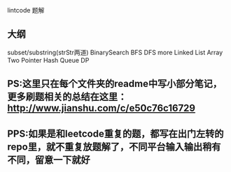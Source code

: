 lintcode 题解
## 大纲
subset/substring(strStr两道)
BinarySearch
BFS
DFS more
Linked List
Array
Two Pointer
Hash
Queue
DP

## PS:这里只在每个文件夹的readme中写小部分笔记，更多刷题相关的总结在这里：http://www.jianshu.com/c/e50c76c16729
## PPS:如果是和leetcode重复的题，都写在出门左转的repo里，就不重复放题解了，不同平台输入输出稍有不同，留意一下就好
